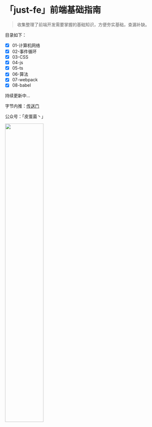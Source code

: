 # 「just-fe」前端基础指南

> 收集整理了前端开发需要掌握的基础知识，方便夯实基础，查漏补缺。

目录如下：

- [x] 01-计算机网络
- [x] 02-事件循环
- [x] 03-CSS
- [x] 04-js
- [x] 05-ts
- [x] 06-算法
- [x] 07-webpack
- [x] 08-babel

持续更新中...

字节内推：[传送门](https://job.toutiao.com/s/eU6nWH4)

公众号：「皮蛋菌丶」

<img src="https://raw.githubusercontent.com/UncleYee/just-fe/main/img/wechat.png" width="50%">

